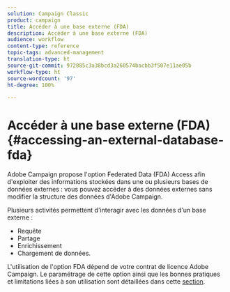 ```yaml
---
solution: Campaign Classic
product: campaign
title: Accéder à une base externe (FDA)
description: Accéder à une base externe (FDA)
audience: workflow
content-type: reference
topic-tags: advanced-management
translation-type: ht
source-git-commit: 972885c3a38bcd3a260574bacbb3f507e11ae05b
workflow-type: ht
source-wordcount: '97'
ht-degree: 100%

---
```



# Accéder à une base externe (FDA){#accessing-an-external-database-fda}

Adobe Campaign propose l&#39;option Federated Data (FDA) Access afin d&#39;exploiter des informations stockées dans une ou plusieurs bases de données externes : vous pouvez accéder à des données externes sans modifier la structure des données d&#39;Adobe Campaign.

Plusieurs activités permettent d&#39;interagir avec les données d&#39;un base externe :

* Requête
* Partage
* Enrichissement
* Chargement de données.

L&#39;utilisation de l&#39;option FDA dépend de votre contrat de licence Adobe Campaign. Le paramétrage de cette option ainsi que les bonnes pratiques et limitations liées à son utilisation sont détaillées dans cette [section](../../installation/using/about-fda.md).
